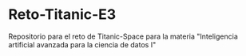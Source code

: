 # Reto-Titanic-E3
Repositorio para el reto de Titanic-Space para la materia "Inteligencia artificial avanzada para la ciencia de datos I"
